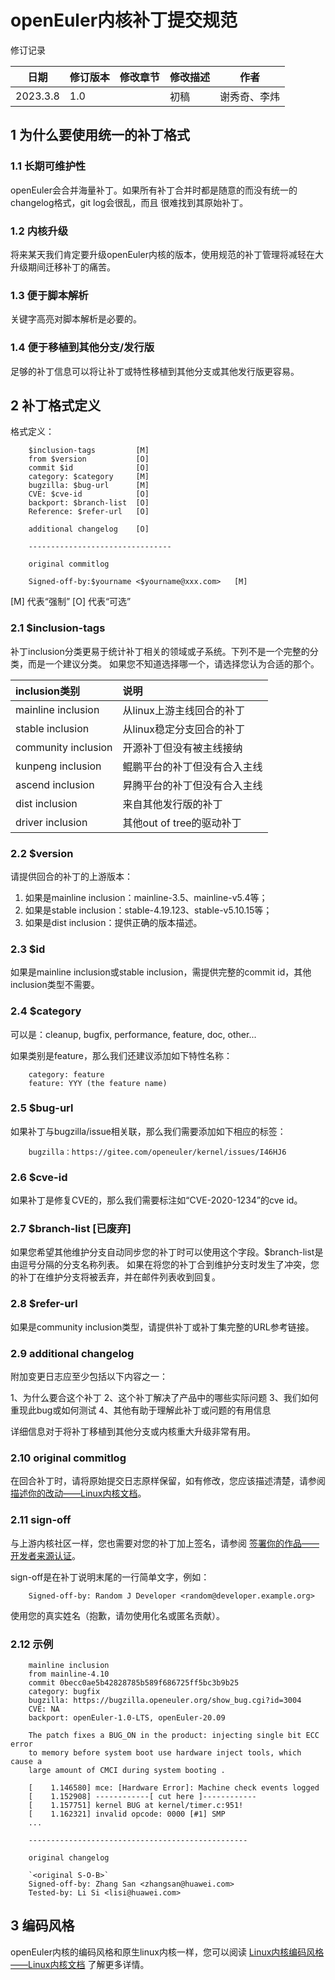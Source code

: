 openEuler内核补丁提交规范
=========================

修订记录

| 日期     | 修订版本 | 修改章节 | 修改描述 | 作者         |
| -------- | -------- | -------- | -------- | ------------ |
| 2023.3.8 | 1.0      |          | 初稿     | 谢秀奇、李炜 |

1 为什么要使用统一的补丁格式
----------------------------

### 1.1 长期可维护性

openEuler会合并海量补丁。如果所有补丁合并时都是随意的而没有统一的changelog格式，git log会很乱，而且
很难找到其原始补丁。

### 1.2 内核升级

将来某天我们肯定要升级openEuler内核的版本，使用规范的补丁管理将减轻在大升级期间迁移补丁的痛苦。

### 1.3 便于脚本解析

关键字高亮对脚本解析是必要的。

### 1.4 便于移植到其他分支/发行版

足够的补丁信息可以将让补丁或特性移植到其他分支或其他发行版更容易。

2 补丁格式定义
--------------

格式定义：

```
    $inclusion-tags         [M]
    from $version           [O]
    commit $id              [O]
    category: $category     [M]
    bugzilla: $bug-url      [M]
    CVE: $cve-id            [O]
    backport: $branch-list  [O]
    Reference: $refer-url   [O]

    additional changelog    [O]

    --------------------------------

    original commitlog

    Signed-off-by:$yourname <$yourname@xxx.com>   [M]
```

[M] 代表“强制”
[O] 代表“可选”

### 2.1 $inclusion-tags

补丁inclusion分类更易于统计补丁相关的领域或子系统。下列不是一个完整的分类，而是一个建议分类。
如果您不知道选择哪一个，请选择您认为合适的那个。

| inclusion类别       | 说明                         |
| :------------------ | :--------------------------- |
| mainline inclusion  | 从linux上游主线回合的补丁    |
| stable inclusion    | 从linux稳定分支回合的补丁    |
| community inclusion | 开源补丁但没有被主线接纳     |
| kunpeng inclusion   | 鲲鹏平台的补丁但没有合入主线 |
| ascend inclusion    | 昇腾平台的补丁但没有合入主线 |
| dist inclusion      | 来自其他发行版的补丁         |
| driver inclusion    | 其他out of tree的驱动补丁    |

### 2.2 $version

请提供回合的补丁的上游版本：

1. 如果是mainline inclusion：mainline-3.5、mainline-v5.4等；
2. 如果是stable inclusion：stable-4.19.123、stable-v5.10.15等；
3. 如果是dist inclusion：提供正确的版本描述。

### 2.3 $id

如果是mainline inclusion或stable inclusion，需提供完整的commit id，其他inclusion类型不需要。

### 2.4 $category

可以是：cleanup, bugfix, performance, feature, doc, other...

如果类别是feature，那么我们还建议添加如下特性名称：

```
    category: feature
    feature: YYY (the feature name)
```

### 2.5 $bug-url

如果补丁与bugzilla/issue相关联，那么我们需要添加如下相应的标签：

```
    bugzilla：https://gitee.com/openeuler/kernel/issues/I46HJ6
```

### 2.6 $cve-id

如果补丁是修复CVE的，那么我们需要标注如“CVE-2020-1234”的cve id。

### 2.7 $branch-list [已废弃]

如果您希望其他维护分支自动同步您的补丁时可以使用这个字段。$branch-list是由逗号分隔的分支名称列表。
如果在将您的补丁合到维护分支时发生了冲突，您的补丁在维护分支将被丢弃，并在邮件列表收到回复。

### 2.8 $refer-url

如果是community inclusion类型，请提供补丁或补丁集完整的URL参考链接。

### 2.9 additional changelog

附加变更日志应至少包括以下内容之一：

1、为什么要合这个补丁
2、这个补丁解决了产品中的哪些实际问题
3、我们如何重现此bug或如何测试
4、其他有助于理解此补丁或问题的有用信息

详细信息对于将补丁移植到其他分支或内核重大升级非常有用。

### 2.10 original commitlog

在回合补丁时，请将原始提交日志原样保留，如有修改，您应该描述清楚，请参阅 [描述你的改动——Linux内核文档](https://www.kernel.org/doc/html/latest/translations/zh_CN/process/submitting-patches.html#zh-describe-changes)。

### 2.11 sign-off

与上游内核社区一样，您也需要对您的补丁加上签名，请参阅 [签署你的作品——开发者来源认证](https://www.kernel.org/doc/html/latest/translations/zh_CN/process/submitting-patches.html#id9)。

sign-off是在补丁说明末尾的一行简单文字，例如：

```
    Signed-off-by: Random J Developer <random@developer.example.org>
```

使用您的真实姓名（抱歉，请勿使用化名或匿名贡献）。

### 2.12 示例

```
    mainline inclusion
    from mainline-4.10
    commit 0becc0ae5b42828785b589f686725ff5bc3b9b25
    category: bugfix
    bugzilla: https://bugzilla.openeuler.org/show_bug.cgi?id=3004
    CVE: NA
    backport: openEuler-1.0-LTS, openEuler-20.09

    The patch fixes a BUG_ON in the product: injecting single bit ECC error
    to memory before system boot use hardware inject tools, which cause a
    large amount of CMCI during system booting .

    [    1.146580] mce: [Hardware Error]: Machine check events logged
    [    1.152908] ------------[ cut here ]------------
    [    1.157751] kernel BUG at kernel/timer.c:951!
    [    1.162321] invalid opcode: 0000 [#1] SMP
    ...

    -------------------------------------------------

    original changelog

    `<original S-O-B>`
    Signed-off-by: Zhang San <zhangsan@huawei.com>
    Tested-by: Li Si <lisi@huawei.com>
```

3 编码风格
----------

openEuler内核的编码风格和原生linux内核一样，您可以阅读 [Linux内核编码风格——Linux内核文档](https://www.kernel.org/doc/html/latest/translations/zh_CN/process/coding-style.html) 了解更多详情。
